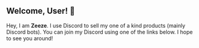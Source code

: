 ## Welcome, User! 👋

Hey, I am **Zeeze**. I use Discord to sell my one of a kind products (mainly Discord bots). You can join my Discord using one of the links below. I hope to see you around!
